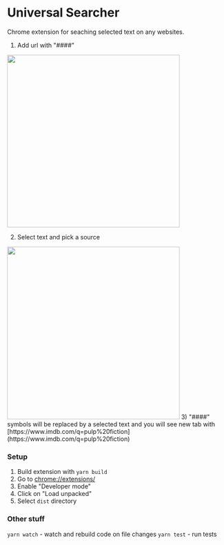# Universal Searcher
Chrome extension for seaching selected text on any websites.

1) Add url with "####"
<img src="https://user-images.githubusercontent.com/10694206/98250062-0f70dc00-1f88-11eb-9abe-1dbbd859de15.png" width="400">

2) Select text and pick a source
<img src="https://user-images.githubusercontent.com/10694206/98250114-1d266180-1f88-11eb-8658-9e0667700988.png" width="400">
3) "####" symbols will be replaced by a selected text and you will see new tab with
[https://www.imdb.com/q=pulp%20fiction](https://www.imdb.com/q=pulp%20fiction)

### Setup
1) Build extension with ```yarn build```
2) Go to [chrome://extensions/](chrome://extensions/)
3) Enable "Developer mode"
4) Click on "Load unpacked"
5) Select ```dist``` directory

### Other stuff
```yarn watch``` - watch and rebuild code on file changes
```yarn test``` - run tests